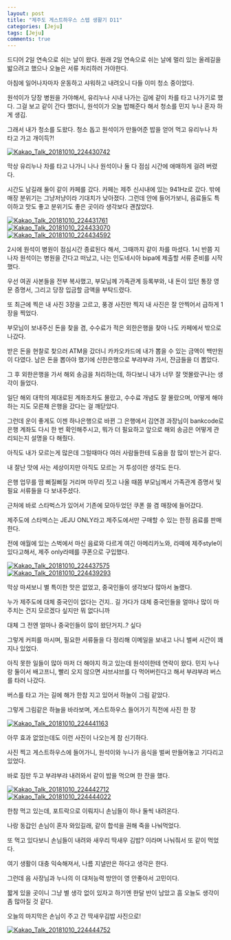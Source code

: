 ```yaml
---
layout: post
title: "제주도 게스트하우스 스텝 생활기 D11" 
categories: [Jeju]
tags: [Jeju]
comments: true
---
```


<div> 
<p>
드디어 2일 연속으로 쉬는 날이 왔다. 
원래 2일 연속으로 쉬는 날에 멀리 있는 올레길을 밟으려고 했으나 
오늘은 서류 처리하러 가야한다. 

아침에 일어나자마자 운동하고 샤워하고 
내려오니 다들 이미 청소 중이었다. 

원석이가 당장 병원을 가야해서,
유리누나 시내 나가는 김에 같이 차를 타고 나가기로 했다. 
그걸 보고 같이 간다 했더니, 
원석이가 오늘 밥해준다 해서 청소를 민지 누나 혼자 하게 생김. 

그래서 내가 청소를 도왔다. 
청소 돕고 원석이가 만들어준 밥을 얻어 먹고 유리누나 차 타고 가고 개이득?!
</p>
<a href="https://ibb.co/e3zd3p"><img src="https://preview.ibb.co/hWKd3p/Kakao_Talk_20181010_224430742.jpg" alt="Kakao_Talk_20181010_224430742" border="0"></a><br />

<p>
막상 유리누나 차를 타고 나가니 
나나 원석이나 둘 다 점심 시간에 애매하게 걸려 버렸다. 

시간도 남길래 둘이 같이 카페를 갔다. 
카페는 제주 신시내에 있는 941Hz로 갔다. 
밖에 매장 분위기는 그냥저냥이라 기대치가 낮아졌다. 
그런데 안에 들어가보니, 음료들도 특이하고 맛도 좋고 분위기도 좋은 곳이라 
생각보다 괜찮았다. 
</p>
<a href="https://ibb.co/jt7RpU"><img src="https://preview.ibb.co/bYJXUU/Kakao_Talk_20181010_224431761.jpg" alt="Kakao_Talk_20181010_224431761" border="0"></a><br />
<a href="https://ibb.co/eDMrOp"><img src="https://preview.ibb.co/k0ZBOp/Kakao_Talk_20181010_224433070.jpg" alt="Kakao_Talk_20181010_224433070" border="0"></a><br />
<a href="https://ibb.co/fvFkip"><img src="https://preview.ibb.co/haYGpU/Kakao_Talk_20181010_224434592.jpg" alt="Kakao_Talk_20181010_224434592" border="0"></a><br />

<p>
2시에 원석이 병원이 점심시간 종료된다 해서, 그때까지 같이 차를 마셨다. 
1시 반쯤 지나자 원석이는 병원을 간다고 떠났고, 
나는 인도네시아 bipa에 제출할 서류 준비를 시작했다. 

우선 여권 사본들을 전부 복사했고,
부모님께 가족관계 등록부와, 내 돈이 있던 통장 영문 증명서,
그리고 당장 입금할 금액을 부탁드렸다. 

또 최근에 찍은 내 사진 3장을 고르고, 
풍경 사진만 찍지 내 사진은 잘 안찍어서 급하게 1장을 찍었다. 

부모님이 보내주신 돈을 찾을 겸,
수수료가 적은 외한은행을 찾아 나도 카페에서 밖으로 나갔다. 

받은 돈을 현찰로 찾으러 ATM을 갔더니 
카카오카드에 내가 뽑을 수 있는 금액이 백만원이 다였다. 
남은 돈을 뽑아야 했기에 
신한은행으로 부랴부랴 가서, 잔금들을 더 뽑았다. 

그 후 외한은행을 가서 해외 송금을 처리하는데, 
하다보니 내가 너무 잘 멋몰랐구나는 생각이 들었다. 

일단 해외 대학의 제대로된 계좌조차도 몰랐고, 
수수료 개념도 잘 몰랐으며, 
어떻게 해야하는 지도 모른채 은행을 갔다는 걸 깨닫았다. 

그런데 운이 좋게도 이젠 하나은행으로 바뀐 그 은행에서 
김연경 과장님이 bankcode로 은행 계좌도 다시 한 번 확인해주시고, 
뭐가 더 필요하고 앞으로 해외 송금은 어떻게 관리되는지 설명을 다 해줬다. 

아직도 내가 모르는게 많은데 그럴때마다 
여러 사람들한테 도움을 참 많이 받는거 같다. 

내 잘난 맛에 사는 세상이지만 
아직도 모르는 거 투성이란 생각도 든다. 

은행 업무를 땀 삐질삐질 거리며 마무리 짓고 나올 때쯤 
부모님께서 가족관계 증명서 및 필요 서류들을 다 보내주셨다. 

근처에 바로 스타벅스가 있어서 
기존에 모아두었던 쿠폰 쓸 겸 매장에 들어갔다. 

제주도에 스타벅스는 JEJU ONLY라고 
제주도에서만 구매할 수 있는 한정 음료를 판매한다. 

전에 애월에 있는 스벅에서 마신 음료와 다르게 
여긴 아메리카노와, 라떼에 제주style이 있다고해서, 
제주 only라떼를 쿠폰으로 구입했다. 
</p>
<a href="https://ibb.co/j03D3p"><img src="https://preview.ibb.co/iaBcUU/Kakao_Talk_20181010_224437575.jpg" alt="Kakao_Talk_20181010_224437575" border="0"></a><br />
<a href="https://ibb.co/jT0bOp"><img src="https://preview.ibb.co/c0TkG9/Kakao_Talk_20181010_224439293.jpg" alt="Kakao_Talk_20181010_224439293" border="0"></a><br />

<p> 
막상 마셔보니 별 특이한 맛은 없었고,
중국인들이 생각보다 많아서 놀랬다. 

누가 제주도에 대체 중국인이 없다는 건지.. 
길 가다가 대체 중국인들을 얼마나 많이 마주치는 건지 
모르겠다 싶지만 
뭐 없다니까 

대체 그 전엔 얼마나 중국인들이 많이 왔단거지..? 싶다 

그렇게 커피를 마시며, 
필요한 서류들을 다 정리해 이메일을 보내고 나니 
벌써 시간이 꽤 지나 있었다. 

아직 못한 일들이 많아 마저 더 해야지 하고 있는데 
원석이한테 연락이 왔다. 
민지 누나랑 둘이서 배고프니, 
빨리 오지 않으면 샤브샤브를 다 먹어버린다고 해서 
부랴부랴 버스를 타러 나갔다. 

버스를 타고 가는 길에 
해가 한참 지고 있어서 하늘이 그림 같았다. 

그렇게 그림같은 하늘을 바라보며, 
게스트하우스 들어가기 직전에 사진 한 장 
</p>
<a href="https://ibb.co/b0g0ip"><img src="https://preview.ibb.co/nKhj9U/Kakao_Talk_20181010_224441163.jpg" alt="Kakao_Talk_20181010_224441163" border="0"></a><br />

<p>
아무 효과 없었는데도 이런 사진이 나오는게 
참 신기하다. 

사진 찍고 게스트하우스에 들어가니,
원석이와 누나가 음식을 벌써 만들어놓고 기다리고 있었다. 

바로 짐만 두고 부랴부랴 내려와서
같이 밥을 먹으며 한 잔을 했다. 
</p>
<a href="https://ibb.co/gUTXUU"><img src="https://preview.ibb.co/cVHgOp/Kakao_Talk_20181010_224442712.jpg" alt="Kakao_Talk_20181010_224442712" border="0"></a><br />
<a href="https://ibb.co/mBakip"><img src="https://preview.ibb.co/gAeBOp/Kakao_Talk_20181010_224444022.jpg" alt="Kakao_Talk_20181010_224444022" border="0"></a><br />

<p>
한참 먹고 있는데,
포트락으로 이뤄지니 손님들이 하나 둘씩 내려온다. 

나랑 동갑인 손님이 혼자 와있길래,
같이 합석을 권해 죽을 나눠먹었다. 

또 먹고 있다보니 손님들이 내려와 
새우리 딱새우 김밥? 이라며 나눠줘서 또 같이 먹었다. 

여기 생활이 대충 익숙해져서,
나름 지낼만은 하다고 생각은 한다. 

그런데 음 사장님과 누나의 이 대처능력 방안이
영 안좋아서 고민이다. 

짧게 있을 곳이니 그냥 별 생각 없이 있자고 하기엔
한달 반이 남았고 흠 
오늘도 생각이 좀 많아질 것 같다. 

오늘의 마지막은 손님이 주고 간 딱새우김밥 사진으로! 
</p>
<a href="https://ibb.co/esdhUU"><img src="https://preview.ibb.co/cBKBOp/Kakao_Talk_20181010_224444752.jpg" alt="Kakao_Talk_20181010_224444752" border="0"></a><br />

</div>

